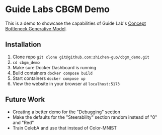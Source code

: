 # Guide Labs CBGM Demo

This is a demo to showcase the capabilities of Guide Lab's [Concept Bottleneck Generative Model](https://openreview.net/forum?id=L9U5MJJleF).

## Installation
1. Clone repo `git clone git@github.com:zhichen-guo/cbgm_demo.git`
2. `cd cbgm_demo`
3. Make sure Docker Dashboard is running
4. Build containers `docker compose build`
5. Start containers `docker compose up`
6. View the website in your browser at `localhost:5173`

## Future Work
* Creating a better demo for the "Debugging" section
* Make the defaults for the "Steerability" section random instead of "0" and "Red"
* Train CelebA and use that instead of Color-MNIST
